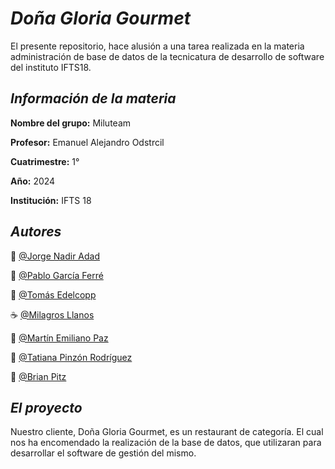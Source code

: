 
# *Doña Gloria Gourmet*

El presente repositorio, hace alusión a una tarea realizada en la materia administración de base de datos de la tecnicatura de desarrollo de software del instituto IFTS18.







## *Información de la materia*
**Nombre del grupo:** Miluteam

**Profesor:** Emanuel Alejandro Odstrcil

**Cuatrimestre:** 1°

**Año:** 2024

**Institución:** IFTS 18 






## *Autores*

:wine_glass: [@Jorge Nadir Adad](https://github.com/nadiradad)

:spaghetti: [@Pablo García Ferré](https://github.com/Pgarfer08)

:fork_and_knife: [@Tomás Edelcopp](https://github.com/tedelcopp)

:coffee: [@Milagros Llanos](https://github.com/moonstone3798)

:pancakes: [@Martín Emiliano Paz](https://github.com/Martho1587)

:poultry_leg: [@Tatiana Pinzón Rodríguez](https://github.com/TatianaPinzonR)

:meat_on_bone: [@Brian Pitz](https://github.com/ElYabran)






## *El proyecto*
Nuestro cliente, Doña Gloria Gourmet, es un restaurant de categoría. El cual nos ha encomendado la realización de la base de datos, que utilizaran para desarrollar el software de gestión del mismo. 
